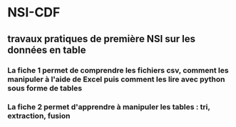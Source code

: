 # NSI-CDF
## travaux pratiques de première NSI sur les données en table
### La fiche 1 permet de comprendre les fichiers csv, comment les manipuler à l'aide de Excel puis comment les lire avec python sous forme de tables
### La fiche 2 permet d'apprendre à manipuler les tables : tri, extraction, fusion
